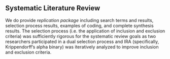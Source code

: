 ## Systematic Literature Review

 We do provide *replication package* including search terms and results, selection process results, examples of coding, and complete synthesis results. The selection process (i.e. the application of inclusion and exclusion criteria) was sufficiently rigorous for the systematic review goals as two researchers participated in a dual selection process and IRA (specifically, Krippendorff’s alpha binary)  was iteratively analyzed to improve inclusion and exclusion criteria. 
